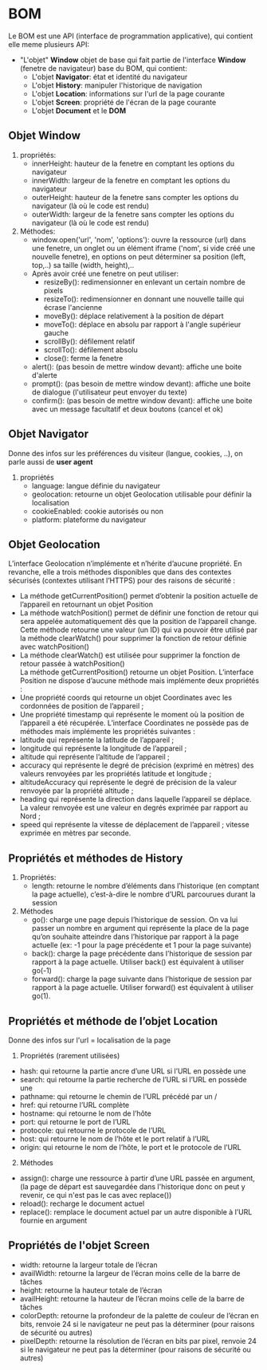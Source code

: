 # BOM

Le BOM est une API (interface de programmation applicative), qui contient elle meme plusieurs API:
- "L'objet" **Window** objet de base qui fait partie de l'interface **Window** (fenetre de navigateur) base du BOM, qui contient:
    - L'objet **Navigator**: état et identité du navigateur
    - L'objet **History**: manipuler l'historique de navigation
    - L'objet **Location**: informations sur l'url de la page courante
    - L'objet **Screen**: propriété de l'écran de la page courante
    - L'objet **Document** et le **DOM**

## Objet Window 
1. propriétés:
    - innerHeight: hauteur de la fenetre en comptant les options du navigateur
    - innerWidth: largeur de la fenetre en comptant les options du navigateur
    - outerHeight: hauteur de la fenetre sans compter les options du navigateur (là où le code est rendu)
    - outerWidth: largeur de la fenetre sans compter les options du navigateur (là où le code est rendu)
2. Méthodes:
    - window.open('url', 'nom', 'options'): ouvre la ressource (url) dans une fenetre, un onglet ou un élément iframe ('nom', si vide créé une nouvelle fenetre), en options on peut déterminer sa position (left, top,..) sa taille (width, height),..
    - Après avoir créé une fenetre on peut utiliser:
        - resizeBy(): redimensionner en enlevant un certain nombre de pixels
        - resizeTo(): redimensionner en donnant une nouvelle taille qui écrase l'ancienne
        - moveBy(): déplace relativement à la position de départ
        - moveTo(): déplace en absolu par rapport à l'angle supérieur gauche
        - scrollBy(): défilement relatif
        - scrollTo(): défilement absolu
        - close(): ferme la fenetre
    - alert(): (pas besoin de mettre window devant): affiche une boite d'alerte
    - prompt(): (pas besoin de mettre window devant): affiche une boite de dialogue (l'utilisateur peut envoyer du texte)
    - confirm(): (pas besoin de mettre window devant): affiche une boite avec un message facultatif et deux boutons (cancel et ok)


## Objet Navigator
Donne des infos sur les préférences du visiteur (langue, cookies, ..), on parle aussi de **user agent**
1. propriétés
    - language: langue définie du navigateur
    - geolocation: retourne un objet Geolocation  utilisable pour définir la localisation
    - cookieEnabled: cookie autorisés ou non
    - platform: plateforme du navigateur

## Objet Geolocation
L’interface Geolocation n’implémente et n’hérite d’aucune propriété. En revanche, elle a trois méthodes disponibles que dans des contextes sécurisés (contextes utilisant l’HTTPS) pour des raisons de sécurité :
- La méthode getCurrentPosition() permet d’obtenir la position actuelle de l’appareil en retournant un objet Position
- La méthode watchPosition() permet de définir une fonction de retour qui sera appelée automatiquement dès que la position de l’appareil change. Cette méthode retourne une valeur (un ID) qui va pouvoir être utilisé par la méthode clearWatch() pour supprimer la fonction de retour définie avec watchPosition()
- La méthode clearWatch() est utilisée pour supprimer la fonction de retour passée à watchPosition()  
La méthode getCurrentPosition() retourne un objet Position. L’interface Position ne dispose d’aucune méthode mais implémente deux propriétés :
- Une propriété coords qui retourne un objet Coordinates avec les cordonnées de position de l’appareil ;
- Une propriété timestamp qui représente le moment où la position de l’appareil a été récupérée.
L’interface Coordinates ne possède pas de méthodes mais implémente les propriétés suivantes :
- latitude qui représente la latitude de l’appareil ;
- longitude qui représente la longitude de l’appareil ;
- altitude qui représente l’altitude de l’appareil ;
- accuracy qui représente le degré de précision (exprimé en mètres) des valeurs renvoyées par les propriétés latitude et longitude ;
- altitudeAccuracy qui représente le degré de précision de la valeur renvoyée par la propriété altitude ;
- heading qui représente la direction dans laquelle l’appareil se déplace. La valeur renvoyée est une valeur en degrés exprimée par rapport au Nord ;
- speed qui représente la vitesse de déplacement de l’appareil ; vitesse exprimée en mètres par seconde.

## Propriétés et méthodes de History
1. Propriétés:
    - length: retourne le nombre d’éléments dans l’historique (en comptant la page actuelle), c’est-à-dire le nombre d’URL parcourues durant la session
2. Méthodes
    - go(): charge une page depuis l’historique de session. On va lui passer un nombre en argument qui représente la place de la page qu’on souhaite atteindre dans l’historique par rapport à la page actuelle (ex: -1 pour la page précédente et 1 pour la page suivante)
    - back(): charge la page précédente dans l’historique de session par rapport à la page actuelle. Utiliser back() est équivalent à utiliser go(-1)
    - forward(): charge la page suivante dans l’historique de session par rapport à la page actuelle. Utiliser forward() est équivalent à utiliser go(1).

## Propriétés et méthode de l’objet Location
Donne des infos sur l'url = localisation de la page
1. Propriétés (rarement utilisées)
- hash: qui retourne la partie ancre d’une URL si l’URL en possède une
- search: qui retourne la partie recherche de l’URL si l’URL en possède une
- pathname: qui retourne le chemin de l’URL précédé par un /
- href: qui retourne l’URL complète
- hostname: qui retourne le nom de l’hôte
- port: qui retourne le port de l’URL
- protocole: qui retourne le protocole de l’URL
- host: qui retourne le nom de l’hôte et le port relatif à l’URL
- origin: qui retourne le nom de l’hôte, le port et le protocole de l’URL
2. Méthodes
- assign(): charge une ressource à partir d’une URL passée en argument, (la page de départ est sauvegardée dans l'historique donc on peut y revenir, ce qui n'est pas le cas avec replace())
- reload(): recharge le document actuel
- replace(): remplace le document actuel par un autre disponible à l’URL fournie en argument

## Propriétés de l'objet Screen
- width: retourne la largeur totale de l’écran
- availWidth: retourne la largeur de l’écran moins celle de la barre de tâches
- height: retourne la hauteur totale de l’écran
- availHeight: retourne la hauteur de l’écran moins celle de la barre de tâches
- colorDepth: retourne la profondeur de la palette de couleur de l’écran en bits, renvoie 24 si le navigateur ne peut pas la déterminer (pour raisons de sécurité ou autres)
- pixelDepth: retourne la résolution de l’écran en bits par pixel, renvoie 24 si le navigateur ne peut pas la déterminer (pour raisons de sécurité ou autres)
